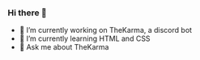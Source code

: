 ### Hi there 👋
- 🔭 I’m currently working on TheKarma, a discord bot
- 🌱 I’m currently learning HTML and CSS
- 💬 Ask me about TheKarma
